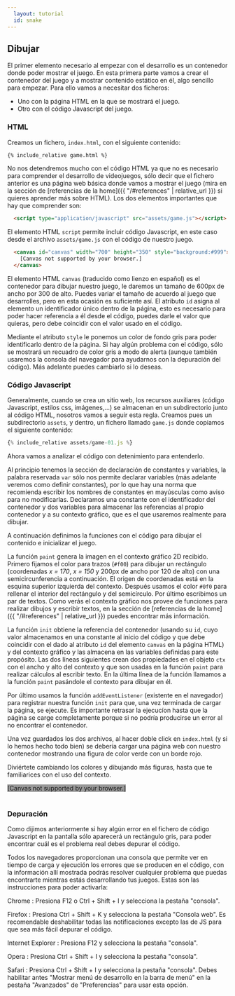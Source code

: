 ```yaml
---
  layout: tutorial
  id: snake
---
```


## Dibujar

El primer elemento necesario al empezar con el desarrollo es un contenedor donde poder mostrar el juego. En esta primera parte
vamos a crear el contenedor del juego y a mostrar contenido estático en él, algo sencillo para empezar. Para ello vamos a necesitar
dos ficheros:
- Uno con la página HTML en la que se mostrará el juego.
- Otro con el código Javascript del juego.

### HTML

Creamos un fichero, `index.html`, con el siguiente contenido:

``` html
{% include_relative game.html %}
```

No nos detendremos mucho con el código HTML ya que no es necesario para comprender el desarrollo de videojuegos, sólo decir que
el fichero anterior es una página web básica donde vamos a mostrar el juego (mira en la sección de [referencias de la home]({{ "/#references" | relative_url }})
si quieres aprender más sobre HTML). Los dos elementos importantes que hay que comprender son:

``` html
  <script type="application/javascript" src="assets/game.js"></script>
```

El elemento HTML `script` permite incluir código Javascript, en este caso desde el archivo `assets/game.js` con el código de
nuestro juego.

``` html
  <canvas id="canvas" width="700" height="350" style="background:#999">
    [Canvas not supported by your browser.]
  </canvas>
```

El elemento HTML `canvas` (traducido como lienzo en español) es el contenedor para dibujar nuestro juego, le daremos un tamaño
de 600px de ancho por 300 de alto. Puedes variar el tamaño de acuerdo al juego que desarrolles, pero en esta ocasión es
suficiente así. El atributo `id` asigna al elemento un identificador único dentro de la página, esto es necesario para poder
hacer referencia a él desde el código, puedes darle el valor que quieras, pero debe coincidir con el valor usado en el código.

Mediante el atributo `style` le ponemos un color de fondo gris para poder identificarlo dentro de la página. Si hay algún problema
con el código, sólo se mostrará un recuadro de color gris a modo de alerta (aunque también usaremos la consola del navegador para
ayudarnos con la depuración del código). Más adelante puedes cambiarlo si lo deseas.

### Código Javascript

Generalmente, cuando se crea un sitio web, los recursos auxiliares (código Javascript, estilos css, imágenes,...) se almacenan en
un subdirectorio junto al código HTML, nosotros vamos a seguir esta regla. Creamos pues un subdirectorio `assets`, y dentro, un
fichero llamado `game.js` donde copiamos el siguiente contenido:

``` javascript
{% include_relative assets/game-01.js %}
```

Ahora vamos a analizar el código con detenimiento para entenderlo.

Al principio tenemos la sección de declaración de constantes y variables, la palabra reservada `var` sólo nos permite declarar
variables (más adelante veremos como definir constantes), por lo que hay una norma que recomienda escribir los nombres de constantes
en mayúsculas como aviso para no modificarlas. Declaramos una constante con el identificador del contenedor y dos variables para
almacenar las referencias al propio contenedor y a su contexto gráfico, que es el que usaremos realmente para dibujar.

A continuación definimos la funciones con el código para dibujar el contenido e inicializar el juego.

La función `paint` genera la imagen en el contexto gráfico 2D recibido. Primero fijamos el color para trazos (`#f00`) para dibujar
un rectángulo (coordenadas *x = 170*, *x = 150* y 200px de ancho por 120 de alto) con una semicircunferencia a continuación. El
origen de coordenadas está en la esquina superior izquierda del contexto. Después usamos el color `#0f0` para rellenar el interior
del rectángulo y del semicírculo. Por último escribimos un par de textos. Como verás el contexto gráfico nos provee de funciones
para realizar dibujos y escribir textos, en la sección de [referencias de la home]({{ "/#references" | relative_url }}) puedes
encontrar más información.

La función `init` obtiene la referencia del contenedor (usando su `id`, cuyo valor almacenamos en una constante al inicio del código
y que debe coincidir con el dado al atributo `id` del elemento `canvas` en la página HTML) y del contexto gráfico y las almacena
en las variables definidas para este propósito. Las dos líneas siguientes crean dos propiedades en el objeto `ctx` con el ancho y
alto del contexto y que son usadas en la función `paint` para realizar cálculos al escribir texto. En la última línea de la función
llamamos a la función `paint` pasándole el contexto para dibujar en él.

Por último usamos la función `addEventListener` (existente en el navegador) para registrar nuestra función `init` para que, una
vez terminada de cargar la página, se ejecute. Es importante retrasar la ejecucíon hasta que la página se carge completamente
porque si no podría producirse un error al no encontrar el contenedor.

Una vez guardados los dos archivos, al hacer doble click en `index.html` (y si lo hemos hecho todo bien) se debería cargar una
página web con nuestro contenedor mostrando una figura de color verde con un borde rojo.

Diviértete cambiando los colores y dibujando más figuras, hasta que te familiarices con el uso del contexto.

<div class="game_example">
  <script type="application/javascript" src="assets/game-01.js"></script>
  <canvas id="canvas" width="600" height="300" style="background:#999">[Canvas not supported by your browser.]</canvas>
</div>
<div>&nbsp;</div>

### Depuración

Como dijimos anteriormente si hay algún error en el fichero de código Javascript en la pantalla sólo aparecerá un rectángulo
gris, para poder encontrar cuál es el problema real debes depurar el código.

Todos los navegadores proporcionan una consola que permite ver en tiempo de carga y ejecución los errores que se producen en el
código, con la información allí mostrada podrás resolver cualquier problema que puedas encontrarte mientras estás desarrollando
tus juegos. Estas son las instrucciones para poder activarla:

Chrome
: Presiona F12 o Ctrl + Shift + I y selecciona la pestaña "consola".

Firefox
: Presiona Ctrl + Shift + K y selecciona la pestaña "Consola web". Es recomendable deshabilitar todas las notificaciones excepto
las de JS para que sea más fácil depurar el código.

Internet Explorer
: Presiona F12 y selecciona la pestaña "consola".

Opera
: Presiona Ctrl + Shift + I y selecciona la pestaña "consola".

Safari
: Presiona Ctrl + Shift + I y selecciona la pestaña "consola". Debes habilitar antes "Mostrar menú de desarrollo en la barra de
menú" en la pestaña "Avanzados" de "Preferencias" para usar esta opción.
